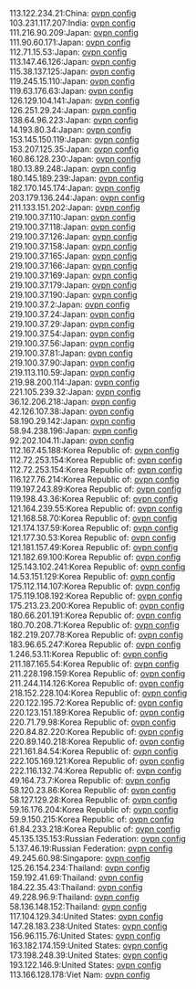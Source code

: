 113.122.234.21:China: [ovpn config](vpn/113_122_234_21.ovpn)  
103.231.117.207:India: [ovpn config](vpn/103_231_117_207.ovpn)  
111.216.90.209:Japan: [ovpn config](vpn/111_216_90_209.ovpn)  
111.90.60.171:Japan: [ovpn config](vpn/111_90_60_171.ovpn)  
112.71.15.53:Japan: [ovpn config](vpn/112_71_15_53.ovpn)  
113.147.46.126:Japan: [ovpn config](vpn/113_147_46_126.ovpn)  
115.38.137.125:Japan: [ovpn config](vpn/115_38_137_125.ovpn)  
119.245.15.110:Japan: [ovpn config](vpn/119_245_15_110.ovpn)  
119.63.176.63:Japan: [ovpn config](vpn/119_63_176_63.ovpn)  
126.129.104.141:Japan: [ovpn config](vpn/126_129_104_141.ovpn)  
126.251.29.24:Japan: [ovpn config](vpn/126_251_29_24.ovpn)  
138.64.96.223:Japan: [ovpn config](vpn/138_64_96_223.ovpn)  
14.193.80.34:Japan: [ovpn config](vpn/14_193_80_34.ovpn)  
153.145.150.119:Japan: [ovpn config](vpn/153_145_150_119.ovpn)  
153.207.125.35:Japan: [ovpn config](vpn/153_207_125_35.ovpn)  
160.86.128.230:Japan: [ovpn config](vpn/160_86_128_230.ovpn)  
180.13.89.248:Japan: [ovpn config](vpn/180_13_89_248.ovpn)  
180.145.189.239:Japan: [ovpn config](vpn/180_145_189_239.ovpn)  
182.170.145.174:Japan: [ovpn config](vpn/182_170_145_174.ovpn)  
203.179.136.244:Japan: [ovpn config](vpn/203_179_136_244.ovpn)  
211.133.151.202:Japan: [ovpn config](vpn/211_133_151_202.ovpn)  
219.100.37.110:Japan: [ovpn config](vpn/219_100_37_110.ovpn)  
219.100.37.118:Japan: [ovpn config](vpn/219_100_37_118.ovpn)  
219.100.37.126:Japan: [ovpn config](vpn/219_100_37_126.ovpn)  
219.100.37.158:Japan: [ovpn config](vpn/219_100_37_158.ovpn)  
219.100.37.165:Japan: [ovpn config](vpn/219_100_37_165.ovpn)  
219.100.37.166:Japan: [ovpn config](vpn/219_100_37_166.ovpn)  
219.100.37.169:Japan: [ovpn config](vpn/219_100_37_169.ovpn)  
219.100.37.179:Japan: [ovpn config](vpn/219_100_37_179.ovpn)  
219.100.37.190:Japan: [ovpn config](vpn/219_100_37_190.ovpn)  
219.100.37.2:Japan: [ovpn config](vpn/219_100_37_2.ovpn)  
219.100.37.24:Japan: [ovpn config](vpn/219_100_37_24.ovpn)  
219.100.37.29:Japan: [ovpn config](vpn/219_100_37_29.ovpn)  
219.100.37.54:Japan: [ovpn config](vpn/219_100_37_54.ovpn)  
219.100.37.56:Japan: [ovpn config](vpn/219_100_37_56.ovpn)  
219.100.37.81:Japan: [ovpn config](vpn/219_100_37_81.ovpn)  
219.100.37.90:Japan: [ovpn config](vpn/219_100_37_90.ovpn)  
219.113.110.59:Japan: [ovpn config](vpn/219_113_110_59.ovpn)  
219.98.200.114:Japan: [ovpn config](vpn/219_98_200_114.ovpn)  
221.105.239.32:Japan: [ovpn config](vpn/221_105_239_32.ovpn)  
36.12.206.218:Japan: [ovpn config](vpn/36_12_206_218.ovpn)  
42.126.107.38:Japan: [ovpn config](vpn/42_126_107_38.ovpn)  
58.190.29.142:Japan: [ovpn config](vpn/58_190_29_142.ovpn)  
58.94.238.196:Japan: [ovpn config](vpn/58_94_238_196.ovpn)  
92.202.104.11:Japan: [ovpn config](vpn/92_202_104_11.ovpn)  
112.167.45.188:Korea Republic of: [ovpn config](vpn/112_167_45_188.ovpn)  
112.72.253.154:Korea Republic of: [ovpn config](vpn/112_72_253_154.ovpn)  
112.72.253.154:Korea Republic of: [ovpn config](vpn/112_72_253_154.ovpn)  
116.127.76.214:Korea Republic of: [ovpn config](vpn/116_127_76_214.ovpn)  
119.197.243.89:Korea Republic of: [ovpn config](vpn/119_197_243_89.ovpn)  
119.198.43.36:Korea Republic of: [ovpn config](vpn/119_198_43_36.ovpn)  
121.164.239.55:Korea Republic of: [ovpn config](vpn/121_164_239_55.ovpn)  
121.168.58.70:Korea Republic of: [ovpn config](vpn/121_168_58_70.ovpn)  
121.174.137.59:Korea Republic of: [ovpn config](vpn/121_174_137_59.ovpn)  
121.177.30.53:Korea Republic of: [ovpn config](vpn/121_177_30_53.ovpn)  
121.181.157.49:Korea Republic of: [ovpn config](vpn/121_181_157_49.ovpn)  
121.182.69.100:Korea Republic of: [ovpn config](vpn/121_182_69_100.ovpn)  
125.143.102.241:Korea Republic of: [ovpn config](vpn/125_143_102_241.ovpn)  
14.53.151.129:Korea Republic of: [ovpn config](vpn/14_53_151_129.ovpn)  
175.112.114.107:Korea Republic of: [ovpn config](vpn/175_112_114_107.ovpn)  
175.119.108.192:Korea Republic of: [ovpn config](vpn/175_119_108_192.ovpn)  
175.213.23.200:Korea Republic of: [ovpn config](vpn/175_213_23_200.ovpn)  
180.66.201.191:Korea Republic of: [ovpn config](vpn/180_66_201_191.ovpn)  
180.70.208.71:Korea Republic of: [ovpn config](vpn/180_70_208_71.ovpn)  
182.219.207.78:Korea Republic of: [ovpn config](vpn/182_219_207_78.ovpn)  
183.96.65.247:Korea Republic of: [ovpn config](vpn/183_96_65_247.ovpn)  
1.246.53.11:Korea Republic of: [ovpn config](vpn/1_246_53_11.ovpn)  
211.187.165.54:Korea Republic of: [ovpn config](vpn/211_187_165_54.ovpn)  
211.228.198.159:Korea Republic of: [ovpn config](vpn/211_228_198_159.ovpn)  
211.244.114.126:Korea Republic of: [ovpn config](vpn/211_244_114_126.ovpn)  
218.152.228.104:Korea Republic of: [ovpn config](vpn/218_152_228_104.ovpn)  
220.122.195.72:Korea Republic of: [ovpn config](vpn/220_122_195_72.ovpn)  
220.123.151.189:Korea Republic of: [ovpn config](vpn/220_123_151_189.ovpn)  
220.71.79.98:Korea Republic of: [ovpn config](vpn/220_71_79_98.ovpn)  
220.84.82.220:Korea Republic of: [ovpn config](vpn/220_84_82_220.ovpn)  
220.89.140.218:Korea Republic of: [ovpn config](vpn/220_89_140_218.ovpn)  
221.161.84.54:Korea Republic of: [ovpn config](vpn/221_161_84_54.ovpn)  
222.105.169.121:Korea Republic of: [ovpn config](vpn/222_105_169_121.ovpn)  
222.116.132.74:Korea Republic of: [ovpn config](vpn/222_116_132_74.ovpn)  
49.164.73.7:Korea Republic of: [ovpn config](vpn/49_164_73_7.ovpn)  
58.120.23.86:Korea Republic of: [ovpn config](vpn/58_120_23_86.ovpn)  
58.127.129.28:Korea Republic of: [ovpn config](vpn/58_127_129_28.ovpn)  
59.16.176.204:Korea Republic of: [ovpn config](vpn/59_16_176_204.ovpn)  
59.9.150.215:Korea Republic of: [ovpn config](vpn/59_9_150_215.ovpn)  
61.84.233.218:Korea Republic of: [ovpn config](vpn/61_84_233_218.ovpn)  
45.135.135.153:Russian Federation: [ovpn config](vpn/45_135_135_153.ovpn)  
5.137.46.19:Russian Federation: [ovpn config](vpn/5_137_46_19.ovpn)  
49.245.60.98:Singapore: [ovpn config](vpn/49_245_60_98.ovpn)  
125.26.154.234:Thailand: [ovpn config](vpn/125_26_154_234.ovpn)  
159.192.41.69:Thailand: [ovpn config](vpn/159_192_41_69.ovpn)  
184.22.35.43:Thailand: [ovpn config](vpn/184_22_35_43.ovpn)  
49.228.96.9:Thailand: [ovpn config](vpn/49_228_96_9.ovpn)  
58.136.148.152:Thailand: [ovpn config](vpn/58_136_148_152.ovpn)  
117.104.129.34:United States: [ovpn config](vpn/117_104_129_34.ovpn)  
147.28.183.238:United States: [ovpn config](vpn/147_28_183_238.ovpn)  
156.96.115.76:United States: [ovpn config](vpn/156_96_115_76.ovpn)  
163.182.174.159:United States: [ovpn config](vpn/163_182_174_159.ovpn)  
173.198.248.39:United States: [ovpn config](vpn/173_198_248_39.ovpn)  
193.122.146.9:United States: [ovpn config](vpn/193_122_146_9.ovpn)  
113.166.128.178:Viet Nam: [ovpn config](vpn/113_166_128_178.ovpn)  
